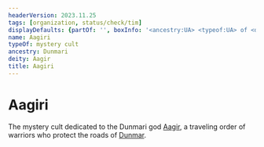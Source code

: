 ```yaml
---
headerVersion: 2023.11.25
tags: [organization, status/check/tim]
displayDefaults: {partOf: '', boxInfo: '<ancestry:UA> <typeof:UA> of <deity:UA>'}
name: Aagiri
typeOf: mystery cult
ancestry: Dunmari
deity: Aagir
title: Aagiri
---
```

# Aagiri



The mystery cult dedicated to the Dunmari god [Aagir](<../../cosmology/gods/incorporeal-gods/dunmari-pantheon/aagir.md>), a traveling order of warriors who protect the roads of [Dunmar](<../../gazetteer/greater-dunmar/realms/dunmar/dunmar.md>). 

